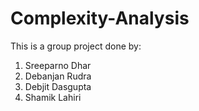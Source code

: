 # Complexity-Analysis

This is a group project done by:
1. Sreeparno Dhar
2. Debanjan Rudra
3. Debjit Dasgupta
4. Shamik Lahiri

